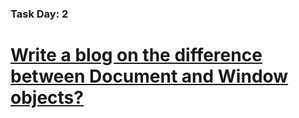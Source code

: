 ### Task Day: 2

 # [Write a blog on the difference between Document and Window objects?](https://github.com/Sharavanakumar35/day-2-task/blob/main/window_vs_document.md)
